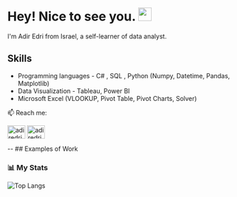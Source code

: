 
# Hey! Nice to see you. <img src="https://media.giphy.com/media/hvRJCLFzcasrR4ia7z/giphy.gif" width="30px">
I'm Adir Edri from Israel, a self-learner of data analyst.

## Skills 

* Programming languages - C# , SQL , Python (Numpy, Datetime, Pandas, Matplotlib)
* Data Visualization - Tableau, Power BI
* Microsoft Excel (VLOOKUP, Pivot Table, Pivot Charts, Solver)

📫 Reach me:

<a href="https://www.linkedin.com/in/adiredri/" target="blank"><img align="center" src="https://raw.githubusercontent.com/rahuldkjain/github-profile-readme-generator/master/src/images/icons/Social/linked-in-alt.svg" alt="adiredri" height="30" width="40" /></a>
<a href="mailto:adire7399@gmail.com" target="blank"><img align="center" src="https://logos-world.net/wp-content/uploads/2020/11/Gmail-Logo.png" alt="adiredri" height="30" width="40"/></a>

-- ## Examples of Work

### 📊 My Stats
![Top Langs](https://github-readme-stats.vercel.app/api/top-langs/?username=adiredri&layout=compact&theme=transparent)

